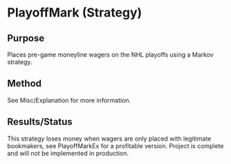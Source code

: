 # PlayoffMark (Strategy)

## Purpose
Places pre-game moneyline wagers on the NHL playoffs using a Markov strategy.

## Method
See Misc/Explanation for more information.

## Results/Status
This strategy loses money when wagers are only placed with legitimate
bookmakers, see PlayoffMarkEx for a profitable version. Project is complete
and will not be implemented in production.
